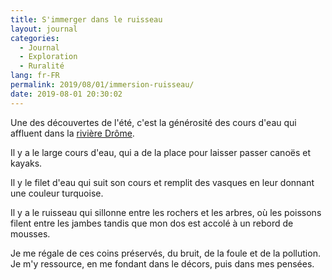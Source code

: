 ```yaml
---
title: S'immerger dans le ruisseau
layout: journal
categories:
  - Journal
  - Exploration
  - Ruralité
lang: fr-FR
permalink: 2019/08/01/immersion-ruisseau/
date: 2019-08-01 20:30:02
---
```


Une des découvertes de l'été, c'est la générosité des cours d'eau qui affluent dans la [rivière Drôme](http://www.riviere-drome.fr/).

Il y a le large cours d'eau, qui a de la place pour laisser passer canoës et kayaks.

Il y le filet d'eau qui suit son cours et remplit des vasques en leur donnant une couleur turquoise.

Il y a le ruisseau qui sillonne entre les rochers et les arbres, où les poissons filent entre les jambes tandis que mon dos est accolé à un rebord de mousses.

Je me régale de ces coins préservés, du bruit, de la foule et de la pollution. Je m'y ressource, en me fondant dans le décors, puis dans mes pensées.
